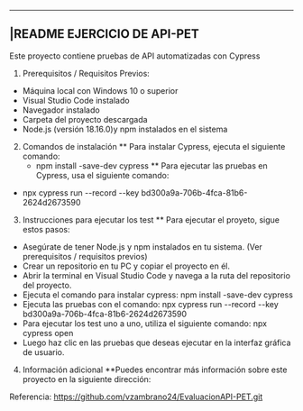 ---------------------------------------------------------------
|README EJERCICIO DE API-PET
---------------------------------------------------------------
Este proyecto contiene pruebas de API automatizadas con Cypress

1. Prerequisitos / Requisitos Previos:
  * Máquina local con Windows 10 o superior
  * Visual Studio Code instalado
  * Navegador instalado
  * Carpeta del proyecto descargada
  * Node.js (versión 18.16.0)y npm instalados en el sistema

2. Comandos de instalación
** Para instalar Cypress, ejecuta el siguiente comando:
	- npm install -save-dev cypress
** Para ejecutar las pruebas en Cypress, usa el siguiente comando: 
  - npx cypress run --record --key bd300a9a-706b-4fca-81b6-2624d2673590
  
3. Instrucciones para ejecutar los test
** Para ejecutar el proyeto, sigue estos pasos: 
  - Asegúrate de tener Node.js y npm instalados en tu sistema. (Ver prerequisitos / requisitos previos) 
  - Crear un repositorio en tu PC y copiar el proyecto en él.
  - Abrir la terminal en Visual Studio Code y navega a la ruta del repositorio del proyecto.
  - Ejecuta el comando para instalar cypress: npm install -save-dev cypress
  - Ejecuta las pruebas con el comando: npx cypress run --record --key bd300a9a-706b-4fca-81b6-2624d2673590
  - Para ejecutar los test uno a uno, utiliza el siguiente comando: npx cypress open
  - Luego haz clic en las pruebas que deseas ejecutar en la interfaz gráfica de usuario. 

4. Información adicional
**Puedes encontrar más información sobre este proyecto en la siguiente dirección: 

Referencia: https://github.com/vzambrano24/EvaluacionAPI-PET.git